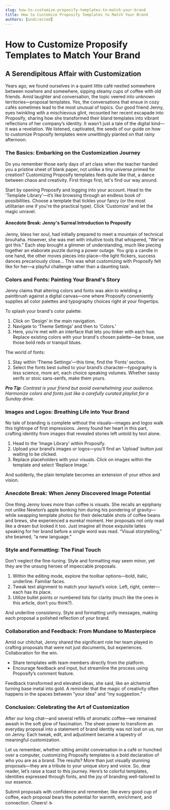 ```yaml
---
slug: how-to-customize-proposify-templates-to-match-your-brand
title: How to Customize Proposify Templates to Match Your Brand
authors: [undirected]
---
```



# How to Customize Proposify Templates to Match Your Brand

## A Serendipitous Affair with Customization

Years ago, we found ourselves in a quaint little café nestled somewhere between nowhere and somewhere, sipping steamy cups of coffee with old friends. Amid laughter and conversation, the topic veered into unknown territories—proposal templates. Yes, the conversations that ensue in cozy cafés sometimes lead to the most unusual of topics. Our good friend Jenny, eyes twinkling with a mischievous glint, recounted her recent escapade into Proposify, sharing how she transformed their bland templates into vibrant reflections of her company’s identity. It wasn’t just a tale of the digital kind—it was a revelation. We listened, captivated, the seeds of our guide on how to customize Proposify templates were unwittingly planted on that rainy afternoon.

### The Basics: Embarking on the Customization Journey

Do you remember those early days of art class when the teacher handed you a pristine sheet of blank paper, not unlike a tiny universe primed for creation? Customizing Proposify templates feels quite like that, a dance between chaos and creativity. First things first, let's find our way around. 

Start by opening Proposify and logging into your account. Head to the 'Template Library'—it’s like browsing through an endless book of possibilities. Choose a template that tickles your fancy (or the most utilitarian one if you're the practical type). Click ‘Customize’ and let the magic unravel.

#### Anecdote Break: Jenny's Surreal Introduction to Proposify

Jenny, bless her soul, had initially prepared to meet a mountain of technical brouhaha. However, she was met with intuitive tools that whispered, "We've got this." Each step brought a glimmer of understanding, much like piecing together an elaborate puzzle during a power outage. You grip a candle in one hand, the other moves pieces into place—the light flickers, success dances precariously close... This was what customizing with Proposify felt like for her—a playful challenge rather than a daunting task.

### Colors and Fonts: Painting Your Brand's Story

Jenny claims that altering colors and fonts was akin to wielding a paintbrush against a digital canvas—one where Proposify conveniently supplies all color palettes and typography choices right at your fingertips. 

To splash your brand's color palette:
1. Click on ‘Design’ in the main navigation.
2. Navigate to ‘Theme Settings’ and then to ‘Colors.’
3. Here, you’re met with an interface that lets you tinker with each hue. Replace existing colors with your brand's chosen palette—be brave, use those bold reds or tranquil blues.

The world of fonts:
1. Stay within ‘Theme Settings’—this time, find the ‘Fonts’ section.
2. Select the fonts best suited to your brand’s character—typography is less science, more art, each choice speaking volumes. Whether sassy serifs or stoic sans-serifs, make them yours.

_**Pro Tip**: Contrast is your friend but avoid overwhelming your audience. Harmonize colors and fonts just like a carefully curated playlist for a Sunday drive._

### Images and Logos: Breathing Life into Your Brand

No tale of branding is complete without the visuals—images and logos walk this tightrope of first impressions. Jenny found her heart in this part, crafting identity from images that revealed stories left untold by text alone.

1. Head to the ‘Image Library’ within Proposify.
2. Upload your brand’s images or logos—you’ll find an ‘Upload’ button just waiting to be clicked.
3. Replace placeholders with your visuals. Click on images within the template and select ‘Replace Image.’

And suddenly, the plain template becomes an extension of your ethos and vision.

### Anecdote Break: When Jenny Discovered Image Potential

One thing Jenny loves more than coffee is visuals. She recalls an epiphany not unlike Newton’s apple bonking him during his pondering of gravity—while swapping template photos for their delectable shots of coffee beans and brews, she experienced a eureka! moment. Her proposals not only read like a dream but looked it too. Just imagine all those exquisite lattes speaking for her brand before a single word was read. “Visual storytelling,” she beamed, “a new language.”

### Style and Formatting: The Final Touch

Don’t neglect the fine-tuning. Style and formatting may seem minor, yet they are the unsung heroes of impeccable proposals.

1. Within the editing mode, explore the toolbar options—bold, italic, underline. Familiar faces.
2. Tweak text alignment to match your layout’s voice. Left, right, center—each has its place.
3. Utilize bullet points or numbered lists for clarity (much like the ones in this article, don’t you think?).

And underline consistency. Style and formatting unify messages, making each proposal a polished reflection of your brand.

### Collaboration and Feedback: From Mundane to Masterpiece

Amid our chitchat, Jenny shared the significant role her team played in crafting proposals that were not just documents, but experiences. Collaboration for the win.

- Share templates with team members directly from the platform.
- Encourage feedback and input, but streamline the process using Proposify’s comment feature.
  
Feedback transformed and elevated ideas, she said, like an alchemist turning base metal into gold. A reminder that the magic of creativity often happens in the spaces between “your idea” and “my suggestion.”

### Conclusion: Celebrating the Art of Customization

After our long chat—and several refills of aromatic coffee—we remained awash in the soft glow of fascination. The sheer power to transform an everyday proposal into a statement of brand identity was not lost on us, nor on Jenny. Each tweak, edit, and adjustment became a tapestry of meaningful customization.

Let us remember, whether sitting amidst conversation in a café or hunched over a computer, customizing Proposify templates is a bold declaration of who you are as a brand. The results? More than just visually stunning proposals—they are a tribute to your unique story and voice. So, dear reader, let’s raise a toast to this journey. Here’s to colorful templates, identities expressed through fonts, and the joy of branding well-tailored to our essence. 

Submit proposals with confidence and remember, like every good cup of coffee, each proposal bears the potential for warmth, enrichment, and connection. Cheers! ☕